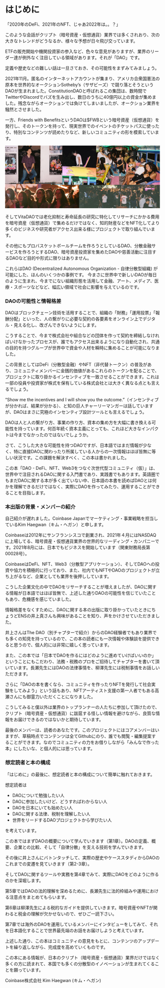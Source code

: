 # はじめに

「2020年のDeFi、2021年のNFT、じゃあ2022年は。。？」

このような会話がクリプト（暗号資産・仮想通貨）業界では多くされおり、次の大きなトレンドがどうなるか、様々な予想が日々飛び交っています。

ETFの販売開始や機関投資家の参入など、色々な意見がありますが、業界のリーダー達が例外なく注目している領域があります。それが「DAO」です。

定義や歴史などの難しい話は一旦さておき、その可能性をまずみてみましょう。

2021年11月。匿名のインターネットアカウントが集まり、アメリカ合衆国憲法の原本を世界的なオークションSotheby’s（サザビーズ）で競り落とそうというDAOが生まれました。ConstitutionDAOと呼ばれるこの集団は、数時間でTwitterやDiscordでバズを生み出し、数日のうちに40億円以上の資金が集めました。残念ながらオークションでは負けてしまいましたが、オークション業界を騒然とさせました。

一方、Friends with BenefitsというDAOは$FWBという暗号資産（仮想通貨）を発行し、そのトークンを持って、現実世界でのイベントのチケットパスに使ったり、特別なコンテンツが読めたりなど、新しいコミュニティの形を模索しています。

![](./assets/000-fwb.jpeg)

そしてVitaDAOでは老化抑制と寿命延長の研究に特化してリサーチにかかる費用を暗号資産（仮想通貨）で集めるだけではなく、知的財産などをNFT化してより多くのビジネスや研究者がアクセス出来る様にプロジェクトで取り組んでいます。

その他にもプロバスケットボールチームを作ろうとしているDAO、分散金融サービスを作ろうとするDAO、暗号資産投資家を集めたDAOや慈善活動に注目するDAOなど目的や形式に限りはありません。

これらはDAO (Decentralized Autonomous Organization - 自律分散型組織) が可能にした、ほんのいくつかの事例です。 今まさに世界中で新しいDAOが毎日のように生まれ、今までにない組織形態を活用して金融、アート、メディア、医療・スポーツなどなど、幅広い領域で社会に影響を与えているのです。

### DAOの可能性と情報格差

DAOはブロックチェーン技術を活用することで、組織の「財務」「運用投票」「報酬分配」といった、人の繋がりに必要な契約の各要素をオンライン上でデジタル・見える化し、改ざんできないようにします。

こうすることで、今まで株式会社や組合などの団体を作って契約を締結しなければいけなかったプロセスが、誰でもアクセス出来るようになり自動化され、共通の目的を持つグループが世界中で資金や人材を瞬時に集めることが可能になりました。

この背景としてはDeFi（分散型金融）やNFT（非代替トークン）の普及があり、コミュニティメンバーに金銭的価値があるこれらのトークンを配ることで、プロジェクトに取り掛かるインセンティブを一致させることができます。これは一部の役員や投資家が株式を保有している株式会社とは大きく異なる点とも言えるでしょう。

“Show me the incentives and I will show you the outcome.”（インセンティブが分かれば、結果が分かる）、と知の巨人チャーリーマンガーは話していますが、DAOはまさに究極のインセンティブ設計ツールとも言えるでしょう。

DAOは人と人の繋がり方、事業の作り方、資本の集め方を大幅に書き換える可能性を持っています。何百年続く資本主義にとっても、これほど大きなインパクトは今までなかったのではないでしょうか。

さて、こうした大きな可能性を持つDAOですが、日本語ではまだ情報が少なく、特に直接DAOに関わったり所属している人からの一次情報はほぼ皆無に等しい状況です。この課題を解決すべく、この本は書かれました。

この本「DAO - DeFi、NFT、Web3をつなぐ次世代型コミュニティ（仮）」は、世界中で注目されるDAOに関する入門書であり、実践書でもあります。英語圏でもまだDAOに関する本が多く出ていない中、日本語の本書を読めばDAOとは何かを理解できるだけではなく、実際にDAOを作ってみたり、運用することができることを目指します。

### 本出版の背景・メンバーの紹介

自己紹介が遅れました。Coinbase Japanでマーケティング・事業戦略を担当しているKim Haegwan（キム・ヘガン）と申します。

Coinbaseは2012年にサンフランシスコで創業され、2021年４月にはNASDAQに上場してる、暗号資産・仮想通貨業界の世界的なリーディング・カンパニーです。2021年8月には、日本でもビジネスを開始しています（関東財務局長第00028号）。

CoinbaseはDeFi、NFT、Web3（分散型アプリケーション）、そしてDAOへの投資や協力を積極的に行っており、また、社内でもNFTやDAOのプロジェクトが立ち上がるなど、企業としても業界を後押ししています。

こうした企業文化の中でDAOをリサーチすることが増えましたが、DAOに関する情報が日本語ではほぼ皆無で、上述した通りDAOの可能性を信じていたこともあり、危機感を感じていました。

情報格差をなくすために、DAOに関する本の出版に取り掛かっていたときにちょうどENSの井上真さんも興味があることを知り、声をかけさせていただきました。

井上さんはThe DAO（別チャプターで紹介）からのDAO経験者でもあり業界でも多くの知見を持っているので、この本の読者にも一次情報や体験談を提供できると思うので、個人的には非常に嬉しく思っています。

また、この本では「日本でDAOを作るにはどのように進めていけばいいのか」ということにもこだわり、法務・税務のプロをご招待してチャプターを書いて頂いています。長瀬先生にはDAOの法律事情を、柳澤先生には税制事情をお話しいただきます。

さらに「DAOの本を書くなら、コミュニティを作ったりNFTを発行して社会実験をしてみよう」という話もあり、NFTアーティスト支援の第一人者でもある高瀬さんにも御霊力いただくことになりました。

こうしてみると僕以外は業界のトップランナーの人たちに参加して頂けたので、クリプト（暗号資産・仮想通貨）に跋扈する怪しい情報を避けながら、良質な情報をお届けできるのではないかと期待しています。

最後のメンバーは、読者のあなたです。このプロジェクトにはコアメンバーはいますが、草稿時点でコンテンツは全てGithubにのり、誰でも閲覧・編集提案することができます。なのでコミュニティの力をお借りしながら「みんなで作った本」にしたいな、と個人的には思っています。

### 想定読者と本の構成

「はじめに」の最後に、想定読者と本の構成について簡単に触れておきます。

想定読者は
- DAOについて勉強したい人
- DAOに参加したいけど、どうすればわからない人
- DAOを日本にいても始めたい人
- DAOに関する法律、税制を理解したい人
- 世界をリードするDAOプロジェクトから学びたい人

を考えています。

この本ではまずDAOの概要について学んでいきます（第1章）。DAOの定義、概要、企業との比較、そして「自律分散」を支える技術を学んでいきます。

その後に井上さんにバトンタッチして、実際の歴史やケーススタディからDAOのこれまでの変遷を見ていきます（第2-3章）。

そしてDAOに関するツールや実務を第4章でみて、実際にDAOをどのように作るのかを深堀します。

第5章ではDAOの法的理解を深めるために、長瀬先生に法的枠組みや運用における注意点をまとめてもらいます。

第6章は柳澤先生による税的なガイドを提供していきます。暗号資産やNFTが関わると税金の理解が欠かせないので、ぜひご一読下さい。

第7章では海外のDAOを運用しているメンバーにインタビューをしてみて、それを日本語化することで世界最先端のお話をお届けしようと考えています。

上述した通り、この本はコミュニティの意見をもとに、コンテンツのアップデートを繰り返しながら、完成度を高めていくものです。

この本にある情報が、日本のクリプト（暗号資産・仮想通貨）業界だけではなく多くの方に読まれて、本国でも多くの分散型のイノベーションが生まれてくることを願っています。

Coinbase株式会社
Kim Haegwan (キム・ヘガン)